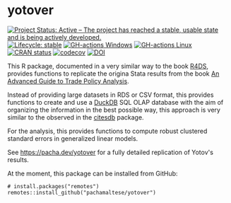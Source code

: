# yotover

[![Project Status: Active – The project has reached a stable, usable state and is being actively developed.](https://www.repostatus.org/badges/latest/active.svg)](https://www.repostatus.org/#active)
[![Lifecycle: stable](https://img.shields.io/badge/lifecycle-stable-brightgreen.svg)](https://www.tidyverse.org/lifecycle/#stable)
[![GH-actions Windows](https://github.com/pachamaltese/yotover/workflows/check-windows/badge.svg)](https://github.com/pachamaltese/yotover/actions)
[![GH-actions Linux](https://github.com/pachamaltese/yotover/workflows/check-linux/badge.svg)](https://github.com/pachamaltese/yotover/actions)
[![CRAN status](https://www.r-pkg.org/badges/version/yotover)](https://cran.r-project.org/package=yotover)
[![codecov](https://codecov.io/gh/pachamaltese/yotover/branch/main/graph/badge.svg?token=9UOFPQHTF2)](https://codecov.io/gh/pachamaltese/yotover)
[![DOI](https://zenodo.org/badge/DOI/10.5281/zenodo.4277741.svg)](https://doi.org/10.5281/zenodo.4277741)

This R package, documented in a very similar way to the book [R4DS](), provides functions to replicate the origina Stata results from the book [An Advanced Guide to Trade Policy Analysis](https://vi.unctad.org/tpa/web/Advanced%20Guide%20to%20TPA/readme.pdf). 

Instead of providing large datasets in RDS or CSV format, this provides functions to create and use a [DuckDB]() SQL OLAP database with the aim of organizing the information in the best possible way, this approach is very similar to the observed in the [citesdb](https://github.com/ropensci/citesdb) package.

For the analysis, this provides functions to compute robust clustered standard errors in generalized linear models.

See https://pacha.dev/yotover for a fully detailed replication of Yotov's results.

At the moment, this package can be installed from GitHub:
```
# install.packages("remotes")
remotes::install_github("pachamaltese/yotover")
```
